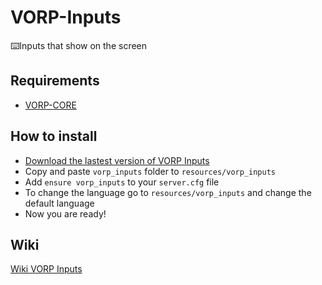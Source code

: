 # VORP-Inputs
⌨️Inputs that show on the screen

## Requirements
- [VORP-CORE](https://github.com/VORPCORE/VORP-Core)

## How to install
* [Download the lastest version of VORP Inputs](https://github.com/VORPCORE/VORP-Inputs/releases)
* Copy and paste ```vorp_inputs``` folder to ```resources/vorp_inputs```
* Add ```ensure vorp_inputs``` to your ```server.cfg``` file
* To change the language go to ```resources/vorp_inputs``` and change the default language
* Now you are ready!

## Wiki
[Wiki VORP Inputs](http://docs.vorpcore.com:3000/vorp-inputs)
